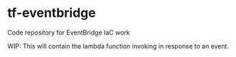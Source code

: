 # tf-eventbridge
Code repository for EventBridge IaC work

WIP: This will contain the lambda function invoking in response to an event.